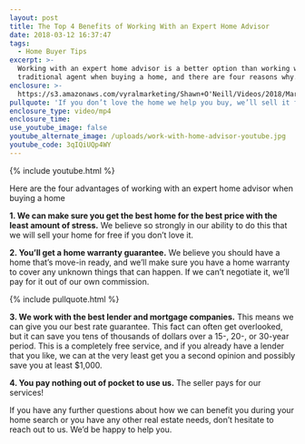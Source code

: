 ```yaml
---
layout: post
title: The Top 4 Benefits of Working With an Expert Home Advisor
date: 2018-03-12 16:37:47
tags:
  - Home Buyer Tips
excerpt: >-
  Working with an expert home advisor is a better option than working with a
  traditional agent when buying a home, and there are four reasons why.
enclosure: >-
  https://s3.amazonaws.com/vyralmarketing/Shawn+O'Neill/Videos/2018/March/Jacksonville+Real+Estate+Agent-+The+Top+4+Benefits+of+Working+With+an+Expert+Home+Advisor.mp4
pullquote: 'If you don’t love the home we help you buy, we’ll sell it for you for free.'
enclosure_type: video/mp4
enclosure_time:
use_youtube_image: false
youtube_alternate_image: /uploads/work-with-home-advisor-youtube.jpg
youtube_code: 3qIQiUQp4WY
---
```


{% include youtube.html %}

Here are the four advantages of working with an expert home advisor when buying a home

**1. We can make sure you get the best home for the best price with the least amount of stress.** We believe so strongly in our ability to do this that we will sell your home for free if you don’t love it.

**2. You’ll get a home warranty guarantee.** We believe you should have a home that’s move-in ready, and we’ll make sure you have a home warranty to cover any unknown things that can happen. If we can’t negotiate it, we’ll pay for it out of our own commission.

{% include pullquote.html %}

**3. We work with the best lender and mortgage companies.** This means we can give you our best rate guarantee. This fact can often get overlooked, but it can save you tens of thousands of dollars over a 15-, 20-, or 30-year period. This is a completely free service, and if you already have a lender that you like, we can at the very least get you a second opinion and possibly save you at least $1,000.

**4. You pay nothing out of pocket to use us.** The seller pays for our services!

If you have any further questions about how we can benefit you during your home search or you have any other real estate needs, don’t hesitate to reach out to us. We’d be happy to help you.
